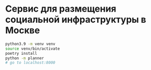 # Сервис для размещения социальной инфраструктуры в Москве

```bash
python3.9 -m venv venv
source venv/bin/activate
poetry install
python -m planner
# go to localhost:8000
```
